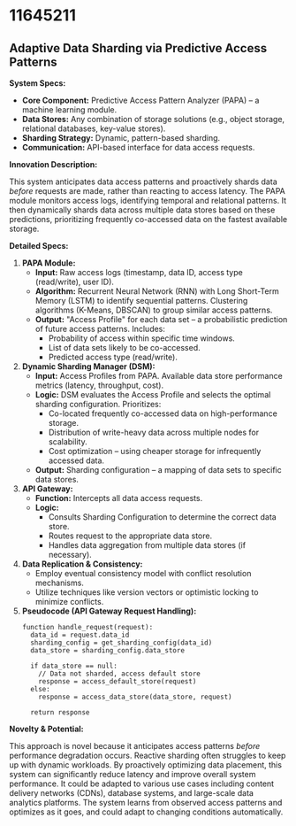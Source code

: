 # 11645211

## Adaptive Data Sharding via Predictive Access Patterns

**System Specs:**

*   **Core Component:** Predictive Access Pattern Analyzer (PAPA) – a machine learning module.
*   **Data Stores:** Any combination of storage solutions (e.g., object storage, relational databases, key-value stores).
*   **Sharding Strategy:** Dynamic, pattern-based sharding.
*   **Communication:** API-based interface for data access requests.

**Innovation Description:**

This system anticipates data access patterns and proactively shards data *before* requests are made, rather than reacting to access latency. The PAPA module monitors access logs, identifying temporal and relational patterns. It then dynamically shards data across multiple data stores based on these predictions, prioritizing frequently co-accessed data on the fastest available storage.

**Detailed Specs:**

1.  **PAPA Module:**
    *   **Input:** Raw access logs (timestamp, data ID, access type (read/write), user ID).
    *   **Algorithm:** Recurrent Neural Network (RNN) with Long Short-Term Memory (LSTM) to identify sequential patterns.  Clustering algorithms (K-Means, DBSCAN) to group similar access patterns.
    *   **Output:**  "Access Profile" for each data set – a probabilistic prediction of future access patterns. Includes:
        *   Probability of access within specific time windows.
        *   List of data sets likely to be co-accessed.
        *   Predicted access type (read/write).
2.  **Dynamic Sharding Manager (DSM):**
    *   **Input:** Access Profiles from PAPA.  Available data store performance metrics (latency, throughput, cost).
    *   **Logic:** DSM evaluates the Access Profile and selects the optimal sharding configuration. Prioritizes:
        *   Co-located frequently co-accessed data on high-performance storage.
        *   Distribution of write-heavy data across multiple nodes for scalability.
        *   Cost optimization – using cheaper storage for infrequently accessed data.
    *   **Output:** Sharding configuration – a mapping of data sets to specific data stores.
3.  **API Gateway:**
    *   **Function:** Intercepts all data access requests.
    *   **Logic:**
        *   Consults Sharding Configuration to determine the correct data store.
        *   Routes request to the appropriate data store.
        *   Handles data aggregation from multiple data stores (if necessary).
4.  **Data Replication & Consistency:**
    *   Employ eventual consistency model with conflict resolution mechanisms.
    *   Utilize techniques like version vectors or optimistic locking to minimize conflicts.
5.  **Pseudocode (API Gateway Request Handling):**
    ```
    function handle_request(request):
      data_id = request.data_id
      sharding_config = get_sharding_config(data_id)
      data_store = sharding_config.data_store
      
      if data_store == null:
        // Data not sharded, access default store
        response = access_default_store(request)
      else:
        response = access_data_store(data_store, request)
      
      return response
    ```

**Novelty & Potential:**

This approach is novel because it anticipates access patterns *before* performance degradation occurs. Reactive sharding often struggles to keep up with dynamic workloads. By proactively optimizing data placement, this system can significantly reduce latency and improve overall system performance. It could be adapted to various use cases including content delivery networks (CDNs), database systems, and large-scale data analytics platforms. The system learns from observed access patterns and optimizes as it goes, and could adapt to changing conditions automatically.